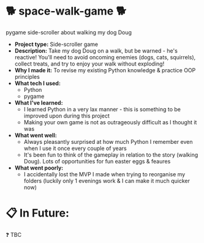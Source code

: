 # 🐕 space-walk-game 🐕
pygame side-scroller about walking my dog Doug

  - **Project type:** Side-scroller game
  - **Description:** Take my dog Doug on a walk, but be warned - he's reactive! You'll need to avoid oncoming enemies (dogs, cats, squirrels), collect treats, and try to enjoy your walk without exploding!
  - **Why I made it:** To revise my existing Python knowledge & practice OOP principles
  - **What tech I used:**
    * Python
    * pygame
  - **What I've learned:**
    * I learned Python in a very lax manner - this is something to be improved upon during this project
    * Making your own game is not as outrageously difficult as I thought it was
  - **What went well:**
    * Always pleasantly surprised at how much Python I remember even when I use it once every couple of years
    * It's been fun to think of the gameplay in relation to the story (walking Doug). Lots of opportunities for fun easter eggs & feaures
  - **What went poorly:**
    * I accidentally lost the MVP I made when trying to reorganise my folders (luckily only 1 evenings work & I can make it much quicker now) 


#  📋 In Future:
❓ TBC
